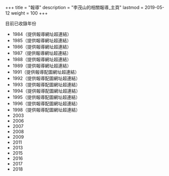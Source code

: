 +++
title = "報導"
description = "李茂山的相關報導_主頁"
lastmod = 2019-05-12
weight = 100
+++

目前已收錄年份

* 1984（提供報導網址超連結）
* 1985（提供報導網址超連結）
* 1986（提供報導網址超連結）
* 1987（提供報導網址超連結）
* 1988（提供報導網址超連結）
* 1989（提供報導網址超連結）
* 1991（提供報導配圖網址超連結）
* 1992（提供報導配圖網址超連結）
* 1993（提供報導配圖網址超連結）
* 1994（提供報導配圖網址超連結）
* 1995（提供報導配圖網址超連結）
* 1996（提供報導配圖網址超連結）
* 1998（提供報導配圖網址超連結）
* 2003
* 2006
* 2007
* 2008
* 2009
* 2011
* 2013
* 2015
* 2016
* 2017
* 2018